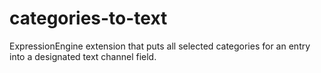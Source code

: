 categories-to-text
==================

ExpressionEngine extension that puts all selected categories for an entry into a designated text channel field.
